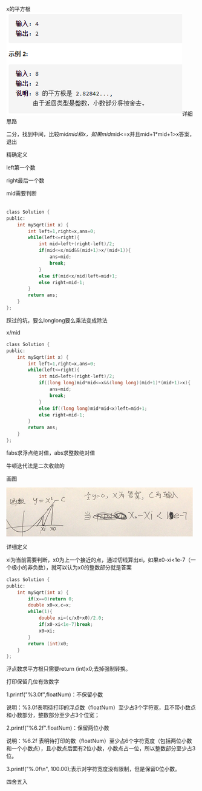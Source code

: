 x的平方根![img](image/1627548030375.png)详细思路

二分，找到中间，比较mid*mid和x，如果mid*mid<=x并且mid+1*mid+1>x答案，退出

精确定义

left第一个数

right最后一个数

mid需要判断

```c

class Solution {
public:
    int mySqrt(int x) {
        int left=1,right=x,ans=0;
        while(left<=right){
            int mid=left+(right-left)/2;
            if(mid<=x/mid&&(mid+1)>x/(mid+1)){
                ans=mid;
                break;
            }
            else if(mid<x/mid)left=mid+1;
            else right=mid-1;
        }
        return ans;
    }
};
```



踩过的坑，要么longlong要么乘法变成除法

x/mid

```c
class Solution {
public:
    int mySqrt(int x) {
        int left=1,right=x,ans=0;
        while(left<=right){
            int mid=left+(right-left)/2;
            if((long long)mid*mid<=x&&(long long)(mid+1)*(mid+1)>x){
                ans=mid;
                break;
            }
            else if((long long)mid*mid<x)left=mid+1;
            else right=mid-1;
        }
        return ans;
    }
};

```

fabs求浮点绝对值，abs求整数绝对值

牛顿迭代法是二次收敛的

画图

![img](image/1627561281640.png)

详细定义

xi为当前需要判断，x0为上一个接近的点，通过切线算出xi，如果x0-xi<1e-7（一个极小的非负数），就可以认为x0的整数部分就是答案

```c
class Solution {
public:
    int mySqrt(int x) {
        if(x==0)return 0;
        double x0=x,c=x;
        while(1){
            double xi=(c/x0+x0)/2.0;
            if(x0-xi<1e-7)break;
            x0=xi;
        }
        return (int)x0;
    }
};
```

浮点数求平方根只需要return (int)x0;去掉强制转换。

打印保留几位有效数字

1.printf("%3.0f",floatNum)：不保留小数

说明：%3.0f表明待打印的浮点数（floatNum）至少占3个字符宽，且不带小数点和小数部分，整数部分至少占3个位宽；

2.printf("%6.2f".floatNum)：保留两位小数

说明：%6.2f 表明待打印的数（floatNum）至少占6个字符宽度（包括两位小数和一个小数点），且小数点后面有2位小数，小数点占一位，所以整数部分至少占3位。

3.printf("%.0f\n", 100.00);表示对字符宽度没有限制，但是保留0位小数。

四舍五入
